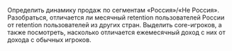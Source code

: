 Определить динамику продаж по сегментам «Россия»/«Не Россия».
Разобраться, отличается ли месячный retention пользователей России от retention пользователей из других стран. 
Выделить core-игроков, а также посмотреть, насколько отличается ежемесячный доход с них от дохода с обычных игроков.
